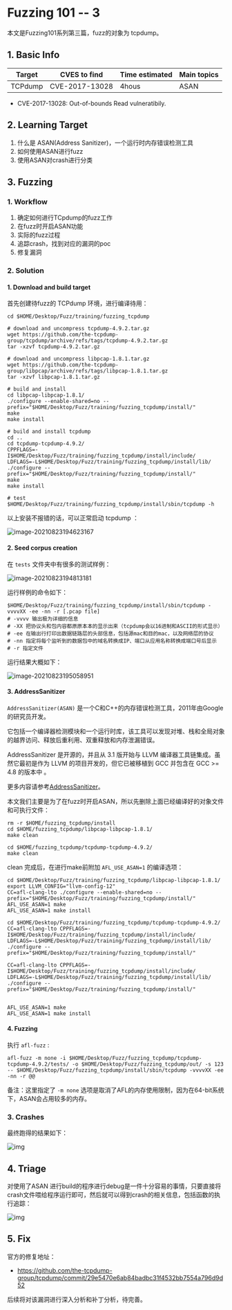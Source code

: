 # Fuzzing 101 -- 3


本文是Fuzzing101系列第三篇，fuzz的对象为 tcpdump。

<!--more-->

## 1. Basic Info

| Target  | CVES to find                      | Time estimated | Main topics                                |
| ------- | --------------------------------- | -------------- | ------------------------------------------ |
| TCPdump | CVE-2017-13028 | 4hous         | ASAN |

- CVE-2017-13028: Out-of-bounds Read vulneratibily.

## 2. Learning Target 

1. 什么是 ASAN(Address Sanitizer)，一个运行时内存错误检测工具
2. 如何使用ASAN进行fuzz
3. 使用ASAN对crash进行分类

## 3. Fuzzing

### 1. Workflow

1. 确定如何进行TCpdump的fuzz工作
2. 在fuzz时开启ASAN功能
3. 实际的fuzz过程
4. 追踪crash，找到对应的漏洞的poc
6. 修复漏洞

### 2. Solution

#### 1. Download and build target

首先创建待fuzz的 TCPdump 环境，进行编译待用：

```SHELL
cd $HOME/Desktop/Fuzz/training/fuzzing_tcpdump

# download and uncompress tcpdump-4.9.2.tar.gz
wget https://github.com/the-tcpdump-group/tcpdump/archive/refs/tags/tcpdump-4.9.2.tar.gz
tar -xzvf tcpdump-4.9.2.tar.gz

# download and uncompress libpcap-1.8.1.tar.gz
wget https://github.com/the-tcpdump-group/libpcap/archive/refs/tags/libpcap-1.8.1.tar.gz
tar -xzvf libpcap-1.8.1.tar.gz

# build and install
cd libpcap-libpcap-1.8.1/
./configure --enable-shared=no --prefix="$HOME/Desktop/Fuzz/training/fuzzing_tcpdump/install/"
make
make install

# build and install tcpdump
cd ..
cd tcpdump-tcpdump-4.9.2/
CPPFLAGS=-I$HOME/Desktop/Fuzz/training/fuzzing_tcpdump/install/include/ LDFLAGS=-L$HOME/Desktop/Fuzz/training/fuzzing_tcpdump/install/lib/ ./configure --prefix="$HOME/Desktop/Fuzz/training/fuzzing_tcpdump/install/"
make
make install

# test
$HOME/Desktop/Fuzz/training/fuzzing_tcpdump/install/sbin/tcpdump -h
```

以上安装不报错的话，可以正常启动 tcpdump ：

![image-20210823194623167](https://cdn.jsdelivr.net/gh/AlexsanderShaw/BlogImages@main/img/vuln/shebei20210823194623.png)

#### 2. Seed corpus creation

在 `tests` 文件夹中有很多的测试样例：

![image-20210823194813181](https://cdn.jsdelivr.net/gh/AlexsanderShaw/BlogImages@main/img/vuln/shebei20210823194813.png)

运行样例的命令如下：

```shell
$HOME/Desktop/Fuzz/training/fuzzing_tcpdump/install/sbin/tcpdump -vvvvXX -ee -nn -r [.pcap file]
# -vvvv 输出极为详细的信息
# -XX 把协议头和包内容都原原本本的显示出来（tcpdump会以16进制和ASCII的形式显示）
# -ee 在输出行打印出数据链路层的头部信息，包括源mac和目的mac，以及网络层的协议
# -nn 指定将每个监听到的数据包中的域名转换成IP、端口从应用名称转换成端口号后显示
# -r 指定文件
```

运行结果大概如下：

![image-20210823195058951](https://cdn.jsdelivr.net/gh/AlexsanderShaw/BlogImages@main/img/vuln/shebei20210823195058.png)

#### 3. AddressSanitizer

`AddressSanitizer(ASAN)` 是一个C和C++的内存错误检测工具，2011年由Google的研究员开发。

它包括一个编译器检测模块和一个运行时库，该工具可以发现对堆、栈和全局对象的越界访问、释放后重利用、双重释放和内存泄漏错误。

AddressSanitizer 是开源的，并且从 3.1 版开始与 LLVM 编译器工具链集成。虽然它最初是作为 LLVM 的项目开发的，但它已被移植到 GCC 并包含在 GCC >= 4.8 的版本中 。

更多内容请参考[AddressSanitizer](https://clang.llvm.org/docs/AddressSanitizer.html)。

本文我们主要是为了在fuzz时开启ASAN，所以先删除上面已经编译好的对象文件和可执行文件：

```shell
rm -r $HOME/fuzzing_tcpdump/install
cd $HOME/fuzzing_tcpdump/libpcap-libpcap-1.8.1/
make clean

cd $HOME/fuzzing_tcpdump/tcpdump-tcpdump-4.9.2/
make clean
```

clean 完成后，在进行make前附加 `AFL_USE_ASAN=1` 的编译选项：

```shell
cd $HOME/Desktop/Fuzz/training/fuzzing_tcpdump/libpcap-libpcap-1.8.1/
export LLVM_CONFIG="llvm-config-12"
CC=afl-clang-lto ./configure --enable-shared=no --prefix="$HOME/Desktop/Fuzz/training/fuzzing_tcpdump/install/"
AFL_USE_ASAN=1 make
AFL_USE_ASAN=1 make install

cd $HOME/Desktop/Fuzz/training/fuzzing_tcpdump/tcpdump-tcpdump-4.9.2/
CC=afl-clang-lto CPPFLAGS=-I$HOME/Desktop/Fuzz/training/fuzzing_tcpdump/install/include/ LDFLAGS=-L$HOME/Desktop/Fuzz/training/fuzzing_tcpdump/install/lib/ ./configure --prefix="$HOME/Desktop/Fuzz/training/fuzzing_tcpdump/install/"

CC=afl-clang-lto CPPFLAGS=-I$HOME/Desktop/Fuzz/training/fuzzing_tcpdump/install/include/ LDFLAGS=-L$HOME/Desktop/Fuzz/training/fuzzing_tcpdump/install/lib/ ./configure --prefix="$HOME/Desktop/Fuzz/training/fuzzing_tcpdump/install/"


AFL_USE_ASAN=1 make
AFL_USE_ASAN=1 make install
```

#### 4. Fuzzing

执行 `afl-fuzz` :

```shell
afl-fuzz -m none -i $HOME/Desktop/Fuzz/fuzzing_tcpdump/tcpdump-tcpdump-4.9.2/tests/ -o $HOME/Desktop/Fuzz/fuzzing_tcpdump/out/ -s 123 -- $HOME/Desktop/Fuzz/fuzzing_tcpdump/install/sbin/tcpdump -vvvvXX -ee -nn -r @@
```

备注：这里指定了 `-m none` 选项是取消了AFL的内存使用限制，因为在64-bit系统下，ASAN会占用较多的内存。

### 3. Crashes

最终跑得的结果如下：

![img](https://github.com/antonio-morales/Fuzzing101/raw/main/Exercise%203/Images/Image3.png)

## 4. Triage

对使用了ASAN 进行build的程序进行debug是一件十分容易的事情，只要直接将crash文件喂给程序运行即可，然后就可以得到crash的相关信息，包括函数的执行追踪：

![img](https://cdn.jsdelivr.net/gh/AlexsanderShaw/BlogImages@main/img/vuln/shebei20210824081203.png)

## 5. Fix

官方的修复地址：

- https://github.com/the-tcpdump-group/tcpdump/commit/29e5470e6ab84badbc31f4532bb7554a796d9d52

后续将对该漏洞进行深入分析和补丁分析，待完善。

